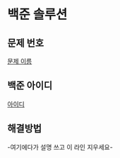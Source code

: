 # 백준 솔루션

## 문제 번호
[문제 이름]("https://www.acmicpc.net/problem/아이디")

## 백준 아이디
[아이디]("https://www.acmicpc.net/아이디")

## 해결방법
-여기에다가 설명 쓰고 이 라인 지우세요-
